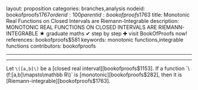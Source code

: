 layout: proposition
categories: branches,analysis
nodeid: bookofproofs$1767
orderid: 100
parentid: bookofproofs$1763
title: Monotonic Real Functions on Closed Intervals are Riemann-Integrable
description: MONOTONIC REAL FUNCTIONS ON CLOSED INTERVALS ARE RIEMANN-INTEGRABLE ★ graduate maths ✔ step by step ✚ visit BookOfProofs now!
references: bookofproofs$581
keywords: monotonic functions,integrable functions
contributors: bookofproofs

---


---

Let `\([a,b]\)` be a [closed real interval][bookofproofs$1153]. If a function `\(f:[a,b]\mapsto\mathbb R\)` is [monotonic][bookofproofs$282], then it is [Riemann-integrable][bookofproofs$1763].